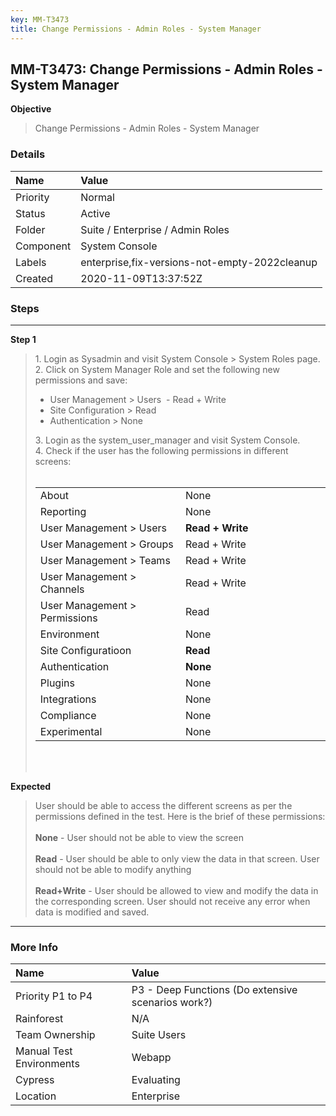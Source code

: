 ```yaml
---
key: MM-T3473
title: Change Permissions - Admin Roles - System Manager
---
```


## MM-T3473: Change Permissions - Admin Roles - System Manager

**Objective**

> <article>Change Permissions - Admin Roles - System Manager</article>

### Details

| Name      | Value                                         |
| :-------- | :-------------------------------------------- |
| Priority  | Normal                                        |
| Status    | Active                                        |
| Folder    | Suite / Enterprise / Admin Roles              |
| Component | System Console                                |
| Labels    | enterprise,fix-versions-not-empty-2022cleanup |
| Created   | 2020-11-09T13:37:52Z                          |

### Steps

<hr/>

**Step 1**

> <article>1. Login as Sysadmin and visit System Console &gt; System Roles page.<br>2. Click on System Manager Role and set the following new permissions and save:<br><ul><li>User Management &gt; Users &nbsp;- Read + Write</li><li>Site Configuration &gt; Read</li><li>Authentication &gt; None</li></ul>3. Login as the system_user_manager and visit System Console.<br>4. Check if the user has the following permissions in different screens:<br><br><table style="width: 100%;"><tbody><tr><td style="width: 50.0000%;">About</td><td style="width: 50.0000%;">None</td></tr><tr><td style="width: 50.0000%;">Reporting</td><td style="width: 50.0000%;">None</td></tr><tr><td style="width: 50.0000%;">User Management &gt; Users</td><td style="width: 50.0000%;"><strong>Read + Write</strong></td></tr><tr><td style="width: 50.0000%;">User Management &gt; Groups</td><td style="width: 50.0000%;">Read + Write</td></tr><tr><td style="width: 50.0000%;">User Management &gt; Teams</td><td style="width: 50.0000%;">Read + Write</td></tr><tr><td style="width: 50.0000%;">User Management &gt; Channels</td><td style="width: 50.0000%;">Read + Write</td></tr><tr><td style="width: 50.0000%;">User Management &gt; Permissions</td><td style="width: 50.0000%;">Read</td></tr><tr><td style="width: 50.0000%;">Environment</td><td style="width: 50.0000%;">None</td></tr><tr><td style="width: 50.0000%;">Site Configuratioon</td><td style="width: 50.0000%;"><strong>Read</strong></td></tr><tr><td style="width: 50.0000%;">Authentication</td><td style="width: 50.0000%;"><strong>None</strong></td></tr><tr><td style="width: 50.0000%;">Plugins</td><td style="width: 50.0000%;">None</td></tr><tr><td style="width: 50.0000%;">Integrations</td><td style="width: 50.0000%;">None</td></tr><tr><td style="width: 50.0000%;">Compliance</td><td style="width: 50.0000%;">None</td></tr><tr><td style="width: 50.0000%;">Experimental</td><td style="width: 50.0000%;">None</td></tr></tbody></table><br><br></article>

**Expected**

> <article>User should be able to access the different screens as per the permissions defined in the test. Here is the brief of these permissions:<br><br><strong>None</strong> - User should not be able to view the screen<br><br><strong>Read</strong> - User should be able to only view the data in that screen. User should not be able to modify anything<br><br><strong>Read+Write</strong> - User should be allowed to view and modify the data in the corresponding screen. User should not receive any error when data is modified and saved. </article>

<hr/>

### More Info

| Name                     | Value                                              |
| :----------------------- | :------------------------------------------------- |
| Priority P1 to P4        | P3 - Deep Functions (Do extensive scenarios work?) |
| Rainforest               | N/A                                                |
| Team Ownership           | Suite Users                                        |
| Manual Test Environments | Webapp                                             |
| Cypress                  | Evaluating                                         |
| Location                 | Enterprise                                         |
